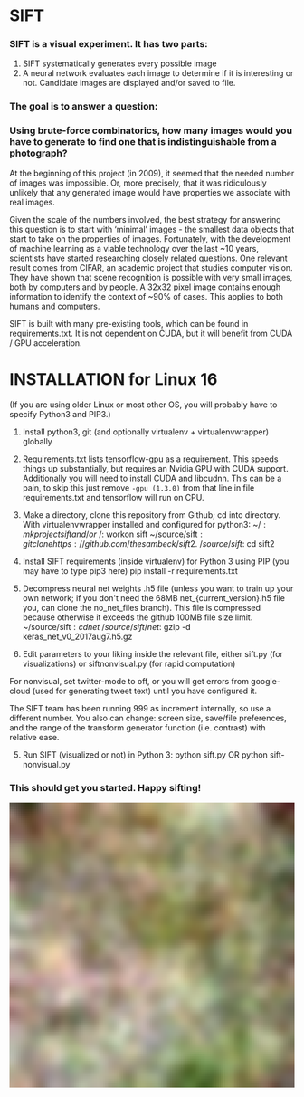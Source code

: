 # SIFT

### SIFT is a visual experiment. It has two parts:

1. SIFT systematically generates every possible image
2. A neural network evaluates each image to determine if it is interesting or not. Candidate images are displayed and/or saved to file.

### The goal is to answer a question:
### Using brute-force combinatorics, how many images would you have to generate to find one that is indistinguishable from a photograph?

At the beginning of this project (in 2009), it seemed that the needed number of images was impossible. Or, more precisely, that it was ridiculously unlikely that any generated image would have properties we associate with real images.

Given the scale of the numbers involved, the best strategy for answering this question is to start with ‘minimal’ images - the smallest data objects that start to take on the properties of images. Fortunately, with the development of machine learning as a viable technology over the last ~10 years, scientists have started researching closely related questions. One relevant result comes from CIFAR, an academic project that studies computer vision. They have shown that scene recognition is possible with very small images, both by computers and by people. A 32x32 pixel image contains enough information to identify the context of ~90% of cases. This applies to both humans and computers.


SIFT is built with many pre-existing tools, which can be found in requirements.txt. It is not dependent on CUDA, but it will benefit from CUDA / GPU acceleration.

# INSTALLATION for Linux 16
(If you are using older Linux or most other OS, you will probably have to specify Python3 and PIP3.)

1. Install python3, git (and optionally virtualenv + virtualenvwrapper) globally

2. Requirements.txt lists tensorflow-gpu as a requirement. This speeds things up substantially, but requires an Nvidia GPU with CUDA support. Additionally you will need to install CUDA and libcudnn. This can be a pain, to skip this just remove `-gpu (1.3.0)` from that line in file requirements.txt and tensorflow will run on CPU.

3. Make a directory, clone this repository from Github; cd into directory.
With virtualenvwrapper installed and configured for python3:
    ~/$: mkproject sift
and/or
    ~/$: workon sift
    ~/source/sift$: git clone https://github.com/thesambeck/sift2 .
    ~/source/sift$: cd sift2

4. Install SIFT requirements (inside virtualenv) for Python 3 using PIP (you may have to type pip3 here)
    pip install -r requirements.txt
   
5. Decompress neural net weights .h5 file (unless you want to train up your own network; if you don't need the 68MB net_{current_version}.h5 file you, can clone the no_net_files branch). This file is compressed because otherwise it exceeds the github 100MB file size limit.
    ~/source/sift$: cd net
    ~/source/sift/net$: gzip -d keras_net_v0_2017aug7.h5.gz

6. Edit parameters to your liking inside the relevant file, either
sift.py (for visualizations)
or
siftnonvisual.py (for rapid computation)

For nonvisual, set twitter-mode to off, or you will get errors from google-cloud (used for generating tweet text) until you have configured it.

The SIFT team has been running 999 as increment internally, so use a different number. You also can change: screen size, save/file preferences, and the range of the transform generator function (i.e. contrast) with relative ease.

5. Run SIFT (visualized or not) in Python 3:
python sift.py
OR
python sift-nonvisual.py


### This should get you started. Happy sifting!

![Most recent SIFT image sample](https://github.com/notsambeck/sift2/blob/master/most_recent.png)
